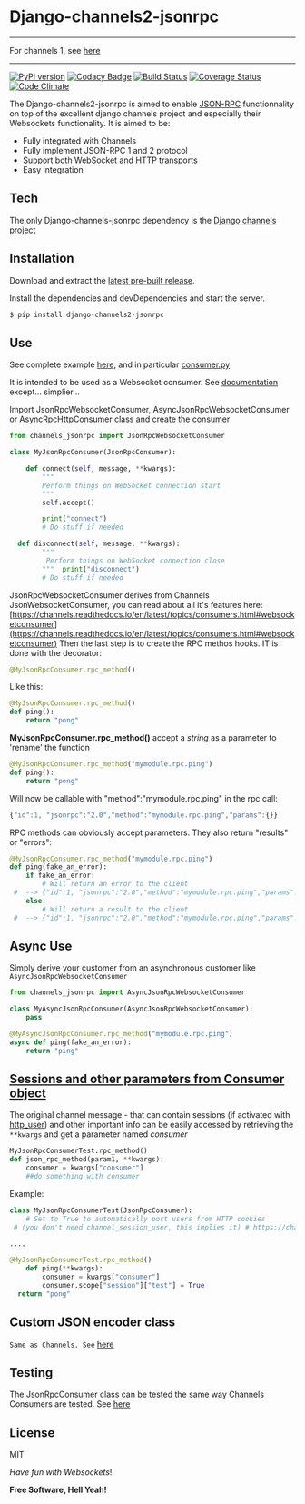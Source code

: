 # Django-channels2-jsonrpc


--------------


For channels 1, see [here](https://github.com/millerf/django-channels-jsonrpc)



--------------

[![PyPI version](https://badge.fury.io/py/django-channels2-jsonrpc.svg)](https://badge.fury.io/py/django-channels2-jsonrpc) [![Codacy Badge](https://api.codacy.com/project/badge/Grade/b95e52e1177443e283ebeb3ebaf35df4)](https://www.codacy.com/manual/fab/django-channels2-jsonrpc?utm_source=github.com&amp;utm_medium=referral&amp;utm_content=millerf/django-channels2-jsonrpc&amp;utm_campaign=Badge_Grade) [![Build Status](https://travis-ci.org/millerf/django-channels2-jsonrpc.svg?branch=master)](https://travis-ci.org/millerf/django-channels2-jsonrpc) [![Coverage Status](https://coveralls.io/repos/github/millerf/django-channels2-jsonrpc/badge.svg)](https://coveralls.io/github/millerf/django-channels2-jsonrpc) [![Code Climate](https://codeclimate.com/github/millerf/django-channels2-jsonrpc/badges/gpa.svg)](https://codeclimate.com/github/millerf/django-channels2-jsonrpc)

The Django-channels2-jsonrpc is aimed to enable [JSON-RPC](http://json-rpc.org/) functionnality on top of the excellent django channels project and especially their Websockets functionality.
It is aimed to be:
  - Fully integrated with Channels
  - Fully implement JSON-RPC 1 and 2 protocol
  - Support both WebSocket and HTTP transports
  - Easy integration

## Tech


The only Django-channels-jsonrpc dependency is the [Django channels project](https://github.com/django/channels)

## Installation


Download and extract the [latest pre-built release](https://github.com/joemccann/dillinger/releases).

Install the dependencies and devDependencies and start the server.

```sh
$ pip install django-channels2-jsonrpc
```


## Use


See complete example [here](https://github.com/millerf/django-channels2-jsonrpc/blob/master/example/django_example/), and in particular [consumer.py](https://github.com/millerf/django-channels2-jsonrpc/blob/master/example/django_example/consumer.py)

It is intended to be used as a Websocket consumer. See [documentation](https://channels.readthedocs.io/en/latest/topics/consumers.html#websocketconsumer) except... simplier...

Import JsonRpcWebsocketConsumer, AsyncJsonRpcWebsocketConsumer or  AsyncRpcHttpConsumer class and create the consumer

```python
from channels_jsonrpc import JsonRpcWebsocketConsumer

class MyJsonRpcConsumer(JsonRpcConsumer):

    def connect(self, message, **kwargs):
        """
		Perform things on WebSocket connection start
		"""
		self.accept()

        print("connect")
        # Do stuff if needed

  def disconnect(self, message, **kwargs):
        """
		 Perform things on WebSocket connection close
		"""  print("disconnect")
        # Do stuff if needed

```
JsonRpcWebsocketConsumer derives from Channels JsonWebsocketConsumer, you can read about all it's features here:
[https://channels.readthedocs.io/en/latest/topics/consumers.html#websocketconsumer](https://channels.readthedocs.io/en/latest/topics/consumers.html#websocketconsumer)
Then the last step is to create the RPC methos hooks. IT is done with the decorator:
```python
@MyJsonRpcConsumer.rpc_method()
````


Like this:

```python
@MyJsonRpcConsumer.rpc_method()
def ping():
    return "pong"
```


**MyJsonRpcConsumer.rpc_method()** accept a *string* as a parameter to 'rename' the function
```python
@MyJsonRpcConsumer.rpc_method("mymodule.rpc.ping")
def ping():
    return "pong"
```

Will now be callable with "method":"mymodule.rpc.ping" in the rpc call:
```javascript
{"id":1, "jsonrpc":"2.0","method":"mymodule.rpc.ping","params":{}}
```

RPC methods can obviously accept parameters. They also return "results" or "errors":
```python
@MyJsonRpcConsumer.rpc_method("mymodule.rpc.ping")
def ping(fake_an_error):
    if fake_an_error:
        # Will return an error to the client
 #  --> {"id":1, "jsonrpc":"2.0","method":"mymodule.rpc.ping","params":{}} #  <-- {"id": 1, "jsonrpc": "2.0", "error": {"message": "fake_error", "code": -32000, "data": ["fake_error"]}}  raise Exception("fake_error")
    else:
        # Will return a result to the client
 #  --> {"id":1, "jsonrpc":"2.0","method":"mymodule.rpc.ping","params":{}} #  <-- {"id": 1, "jsonrpc": "2.0", "result": "pong"}  return "pong"
```



## Async Use

Simply derive your customer from an asynchronous customer like `AsyncJsonRpcWebsocketConsumer`


```python
from channels_jsonrpc import AsyncJsonRpcWebsocketConsumer

class MyAsyncJsonRpcConsumer(AsyncJsonRpcWebsocketConsumer):
	pass

@MyAsyncJsonRpcConsumer.rpc_method("mymodule.rpc.ping")
async def ping(fake_an_error):
	return "ping"
```

## [Sessions and other parameters from Consumer object](#consumer)
The original channel message - that can contain sessions (if activated with [http_user](https://channels.readthedocs.io/en/stable/generics.html#websockets)) and other important info  can be easily accessed by retrieving the `**kwargs` and get a parameter named *consumer*

```python
MyJsonRpcConsumerTest.rpc_method()
def json_rpc_method(param1, **kwargs):
    consumer = kwargs["consumer"]
    ##do something with consumer
```

Example:

```python
class MyJsonRpcConsumerTest(JsonRpcConsumer):
    # Set to True to automatically port users from HTTP cookies
 # (you don't need channel_session_user, this implies it) # https://channels.readthedocs.io/en/stable/generics.html#websockets  http_user = True

....

@MyJsonRpcConsumerTest.rpc_method()
    def ping(**kwargs):
        consumer = kwargs["consumer"]
        consumer.scope["session"]["test"] = True
  return "pong"

```

## Custom JSON encoder class
  `Same as Channels. See` [here](https://channels.readthedocs.io/en/latest/topics/consumers.html#jsonwebsocketconsumer)

## Testing


The JsonRpcConsumer class can be tested the same way Channels Consumers are tested.
See [here](http://channels.readthedocs.io/en/stable/testing.html)


## License


MIT

*Have fun with Websockets*!

**Free Software, Hell Yeah!**

[//]: # (These are reference links used in the body of this note and get stripped out when the markdown processor does its job. There is no need to format nicely because it shouldn't be seen. Thanks SO - http://stackoverflow.com/questions/4823468/store-comments-in-markdown-syntax)
